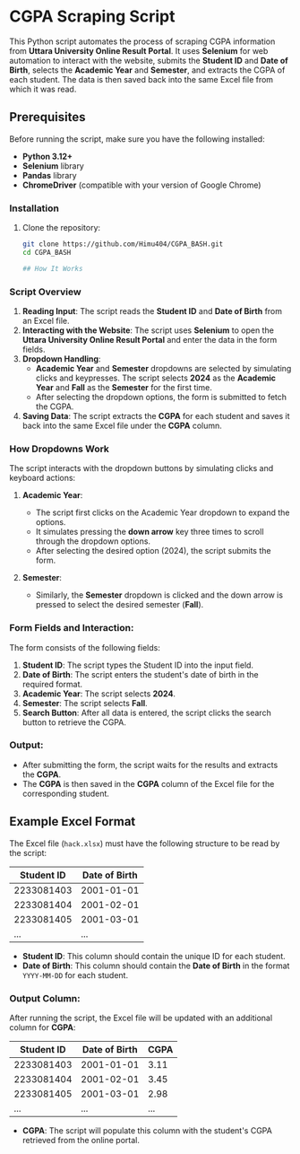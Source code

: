 # CGPA Scraping Script

This Python script automates the process of scraping CGPA information from **Uttara University Online Result Portal**. It uses **Selenium** for web automation to interact with the website, submits the **Student ID** and **Date of Birth**, selects the **Academic Year** and **Semester**, and extracts the CGPA of each student. The data is then saved back into the same Excel file from which it was read.

## Prerequisites

Before running the script, make sure you have the following installed:

- **Python 3.12+**
- **Selenium** library
- **Pandas** library
- **ChromeDriver** (compatible with your version of Google Chrome)

### Installation

1. Clone the repository:

   ```bash
   git clone https://github.com/Himu404/CGPA_BASH.git
   cd CGPA_BASH

   ## How It Works

### Script Overview

1. **Reading Input**: The script reads the **Student ID** and **Date of Birth** from an Excel file.
2. **Interacting with the Website**: The script uses **Selenium** to open the **Uttara University Online Result Portal** and enter the data in the form fields.
3. **Dropdown Handling**: 
   - **Academic Year** and **Semester** dropdowns are selected by simulating clicks and keypresses. The script selects **2024** as the **Academic Year** and **Fall** as the **Semester** for the first time.
   - After selecting the dropdown options, the form is submitted to fetch the CGPA.
4. **Saving Data**: The script extracts the **CGPA** for each student and saves it back into the same Excel file under the **CGPA** column.

### How Dropdowns Work

The script interacts with the dropdown buttons by simulating clicks and keyboard actions:

1. **Academic Year**:
   - The script first clicks on the Academic Year dropdown to expand the options.
   - It simulates pressing the **down arrow** key three times to scroll through the dropdown options.
   - After selecting the desired option (2024), the script submits the form.

2. **Semester**:
   - Similarly, the **Semester** dropdown is clicked and the down arrow is pressed to select the desired semester (**Fall**).

### Form Fields and Interaction:

The form consists of the following fields:

1. **Student ID**: The script types the Student ID into the input field.
2. **Date of Birth**: The script enters the student's date of birth in the required format.
3. **Academic Year**: The script selects **2024**.
4. **Semester**: The script selects **Fall**.
5. **Search Button**: After all data is entered, the script clicks the search button to retrieve the CGPA.

### Output:

- After submitting the form, the script waits for the results and extracts the **CGPA**. 
- The **CGPA** is then saved in the **CGPA** column of the Excel file for the corresponding student.

## Example Excel Format

The Excel file (`hack.xlsx`) must have the following structure to be read by the script:

| Student ID | Date of Birth |
|------------|---------------|
| 2233081403 | 2001-01-01    |
| 2233081404 | 2001-02-01    |
| 2233081405 | 2001-03-01    |
| ...        | ...           |

- **Student ID**: This column should contain the unique ID for each student.
- **Date of Birth**: This column should contain the **Date of Birth** in the format `YYYY-MM-DD` for each student.

### Output Column:

After running the script, the Excel file will be updated with an additional column for **CGPA**:

| Student ID | Date of Birth | CGPA   |
|------------|---------------|--------|
| 2233081403 | 2001-01-01    | 3.11   |
| 2233081404 | 2001-02-01    | 3.45   |
| 2233081405 | 2001-03-01    | 2.98   |
| ...        | ...           | ...    |

- **CGPA**: The script will populate this column with the student's CGPA retrieved from the online portal.

